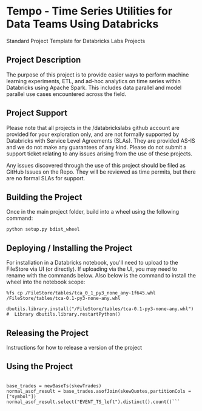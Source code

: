 # Tempo - Time Series Utilities for Data Teams Using Databricks
Standard Project Template for Databricks Labs Projects

## Project Description
The purpose of this project is to provide easier ways to perform machine learning experiments, ETL, and ad-hoc analytics on time series within Databricks using Apache Spark. This includes data parallel and model parallel use cases encountered across the field. 

## Project Support
Please note that all projects in the /databrickslabs github account are provided for your exploration only, and are not formally supported by Databricks with Service Level Agreements (SLAs).  They are provided AS-IS and we do not make any guarantees of any kind.  Please do not submit a support ticket relating to any issues arising from the use of these projects.

Any issues discovered through the use of this project should be filed as GitHub Issues on the Repo.  They will be reviewed as time permits, but there are no formal SLAs for support.


## Building the Project
Once in the main project folder, build into a wheel using the following command: 

`python setup.py bdist_wheel`

## Deploying / Installing the Project
For installation in a Databricks notebook, you'll need to upload to the FileStore via UI (or directly). If uploading via the UI, you may need to rename with the commands below. Also below is the command to install the wheel into the notebook scope: 

`%fs cp /FileStore/tables/tca_0_1_py3_none_any-1f645.whl /FileStore/tables/tca-0.1-py3-none-any.whl`

`dbutils.library.install("/FileStore/tables/tca-0.1-py3-none-any.whl") #  Library
dbutils.library.restartPython()`

## Releasing the Project
Instructions for how to release a version of the project

## Using the Project

```from tca.base import newBaseTs 

base_trades = newBaseTs(skewTrades)
normal_asof_result = base_trades.asofJoin(skewQuotes,partitionCols = ["symbol"])
normal_asof_result.select("EVENT_TS_left").distinct().count()```
